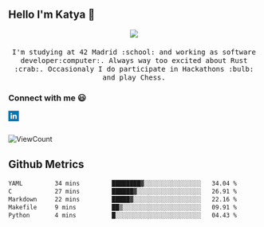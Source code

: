 
## Hello I'm Katya :wave:

<p align="center">
  <img src="https://raw.githubusercontent.com/coderjojo/coderjojo/master/img/github.gif" width=100>
  <br><br>
  <samp>
    I'm studying at 42 Madrid :school: </a> and working as software developer:computer:. Always way too excited about Rust :crab:. Occasionaly I do participate in Hackathons :bulb: and play Chess.
  </samp>
</p>

### Connect with me :smiley:
<a href="https://www.linkedin.com/in/ekaterina-prusakova-b209b494/">
  <img align="left" alt="Katya Prusakova" width="21px" src="https://raw.githubusercontent.com/edent/SuperTinyIcons/099dc12b59179d07d534069bc8551718f786d91a/images/svg/linkedin.svg" />
</a>
<br/><br/>


<!--  ![visitors](https://visitor-badge.glitch.me/badge?page_id=KatyaPrusakova/KatyaPrusakova) -->

![ViewCount](https://views.whatilearened.today/views/github/KatyaPrusakova/views.svg)

## Github Metrics

<!--START_SECTION:waka-->

```text
YAML         34 mins         ████████▓░░░░░░░░░░░░░░░░   34.04 %
C            27 mins         ██████▓░░░░░░░░░░░░░░░░░░   26.91 %
Markdown     22 mins         █████▓░░░░░░░░░░░░░░░░░░░   22.16 %
Makefile     9 mins          ██▒░░░░░░░░░░░░░░░░░░░░░░   09.91 %
Python       4 mins          █░░░░░░░░░░░░░░░░░░░░░░░░   04.43 %
```

<!--END_SECTION:waka-->